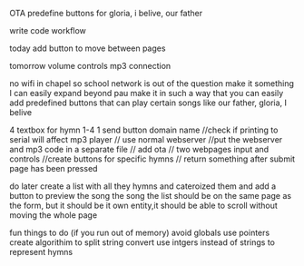 OTA
predefine buttons for gloria, i belive, our father

write code workflow

today
add button to move between pages

tomorrow
volume controls
mp3 connection







no wifi in chapel so school network is out of the question
make it something I can easily expand beyond pau
     make it in such a way that you can easily add predefined buttons that can play certain songs like our father, gloria, I belive



4 textbox for hymn 1-4
1 send button
domain name
//check if printing to serial will affect mp3 player
// use normal webserver
//put the webserver  and mp3 code in a separate file
// add ota
// two webpages input and controls
//create buttons for specific hymns
// return something after submit page has been pressed

do later
create a list with all they hymns and cateroized them and add a button to preview the song the song
  the list should be on the same page as the form, but it should be it own entity,it should be able to scroll without moving the whole page

fun things to do (if you run out of memory)
avoid globals use pointers
create algorithim to split string
convert use intgers instead of strings to represent hymns